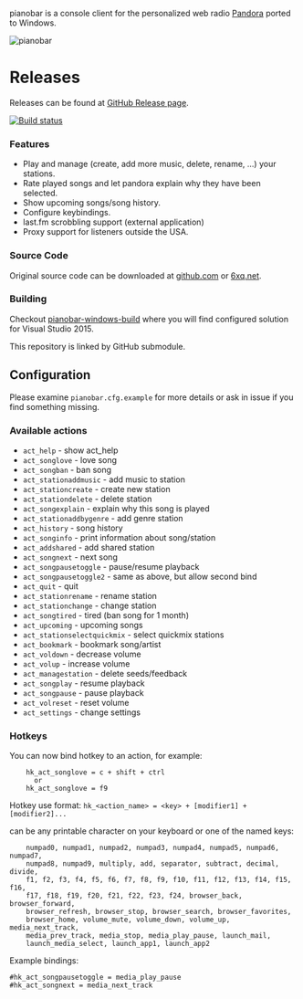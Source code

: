 pianobar is a console client for the personalized web radio [Pandora](http://www.pandora.com) ported to Windows.

![pianobar](https://github.com/thedmd/pianobar-windows/blob/feature/appveyor/screenshots/pianobar.png)

# Releases

Releases can be found at [GitHub Release page](https://github.com/thedmd/pianobar-windows/releases).

[![Build status](https://ci.appveyor.com/api/projects/status/6n5qa9bs7aiy8e52?svg=true)](https://ci.appveyor.com/project/thedmd/pianobar-windows)

### Features

* Play and manage (create, add more music, delete, rename, ...) your stations.
* Rate played songs and let pandora explain why they have been selected.
* Show upcoming songs/song history.
* Configure keybindings.
* last.fm scrobbling support (external application)
* Proxy support for listeners outside the USA.

### Source Code

Original source code can be downloaded at [github.com](http://github.com/PromyLOPh/pianobar/)
or [6xq.net](http://6xq.net/projects/pianobar/).

### Building

Checkout [pianobar-windows-build](https://github.com/thedmd/pianobar-windows-build) where
you will find configured solution for Visual Studio 2015.

This repository is linked by GitHub submodule.


## Configuration

Please examine `pianobar.cfg.example` for more details or ask in issue if you find something missing.


### Available actions
 - `act_help` - show act_help
 - `act_songlove` - love song
 - `act_songban` - ban song
 - `act_stationaddmusic` - add music to station
 - `act_stationcreate` - create new station
 - `act_stationdelete` - delete station
 - `act_songexplain` - explain why this song is played
 - `act_stationaddbygenre` - add genre station
 - `act_history` - song history
 - `act_songinfo` - print information about song/station
 - `act_addshared` - add shared station
 - `act_songnext` - next song
 - `act_songpausetoggle` - pause/resume playback
 - `act_songpausetoggle2` - same as above, but allow second bind
 - `act_quit` - quit
 - `act_stationrename` - rename station
 - `act_stationchange` - change station
 - `act_songtired` - tired (ban song for 1 month)
 - `act_upcoming` - upcoming songs
 - `act_stationselectquickmix` - select quickmix stations
 - `act_bookmark` - bookmark song/artist
 - `act_voldown` - decrease volume
 - `act_volup` - increase volume
 - `act_managestation` - delete seeds/feedback
 - `act_songplay` - resume playback
 - `act_songpause` - pause playback
 - `act_volreset` - reset volume
 - `act_settings` - change settings

### Hotkeys

You can now bind hotkey to an action, for example:
```
    hk_act_songlove = c + shift + ctrl
      or
    hk_act_songlove = f9
```

Hotkey use format:
    `hk_<action_name> = <key> + [modifier1] + [modifier2]...`

<key> can be any printable character on your keyboard or one of the
named keys:
```
    numpad0, numpad1, numpad2, numpad3, numpad4, numpad5, numpad6, numpad7,
    numpad8, numpad9, multiply, add, separator, subtract, decimal, divide,
    f1, f2, f3, f4, f5, f6, f7, f8, f9, f10, f11, f12, f13, f14, f15, f16,
    f17, f18, f19, f20, f21, f22, f23, f24, browser_back, browser_forward,
    browser_refresh, browser_stop, browser_search, browser_favorites,
    browser_home, volume_mute, volume_down, volume_up, media_next_track,
    media_prev_track, media_stop, media_play_pause, launch_mail,
    launch_media_select, launch_app1, launch_app2
```
Example bindings:
```
#hk_act_songpausetoggle = media_play_pause
#hk_act_songnext = media_next_track
```
